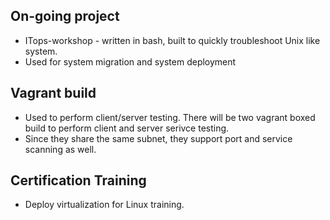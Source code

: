 ## On-going project
- ITops-workshop - written in bash, built to quickly troubleshoot Unix like system.
- Used for system migration and system deployment 

## Vagrant build
- Used to perform client/server testing. There will be two vagrant boxed build to perform client and server serivce testing.
- Since they share the same subnet, they support port and service scanning as well.

## Certification Training 
- Deploy virtualization for Linux training.
